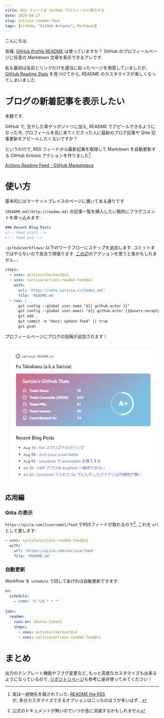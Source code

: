 ```yaml
---
title: RSS フィードを GitHub プロフィールに表示する
date: 2020-08-17
slug: actions-readme-feed
tags: [GitHub, "GitHub Actions", Markdown]
---
```


こんにちは.

皆様, [GitHub Profile README](https://docs.github.com/en/github/setting-up-and-managing-your-github-profile/managing-your-profile-readme) は使っていますか？ GitHub のプロフィールページに任意の Markdown 文章を表示できるアレです.

私も最初は名前とリンクだけを適当に貼ったページを用意していましたが, [GitHub Readme Stats](https://github.com/anuraghazra/github-readme-stats) を見つけてから, README のカスタマイズが楽しくなってしまいました.

# ブログの新着記事を表示したい

本題です.

GitHub で, 生やした草やリポジトリに加え, README でアピールできるようになった今, プロフィールを見に来てくださった人に最新のブログ記事や Qiita 記事更新をアピールしたくないですか？

というわけで, RSS フィードから最新記事を取得して Markdown を自動更新する GitHub Actions アクションを作りました[^1]:

[Actions Readme Feed - GitHub Marketplace](https://github.com/marketplace/actions/actions-readme-feed)

# 使い方

基本的にはマーケットプレイスのページに書いてある通りです.

`[README.md](http://readme.md)` の記事一覧を挿入したい箇所にフラグコメントを突っ込みます:

```markdown
### Recent Blog Posts
<!-- feed start -->
<!-- feed end -->
```

`.github/workflows/` 以下のワークフローにステップを追加します. コミットまではやらないので気合で頑張ります. [この辺](https://github.com/marketplace/actions/add-commit)のアクションを使うと楽かもしれません...:

```yaml
steps:
  - uses: actions/checkout@v2
  - uses: sarisia/actions-readme-feed@v1
    with:
      url: 'https://note.sarisia.cc/index.xml'
      file: 'README.md'
  - run: |
      git config --global user.name "${{ github.actor }}"
      git config --global user.email "${{ github.actor }}@users.noreply.github.com"
      git add .
      git commit -m "docs: update feed" || true
      git push
```

プロフィールページにブログの投稿が追加されます！

![Untitled.png](Untitled.png)

## 応用編

### Qiita の表示

`https://qiita.com/[username]/feed` でRSSフィードが取れるので[^2], これを `url` として渡します:

```yaml
- uses: sarisia/actions-readme-feed@v1
  with:
    url: 'https://qiita.com/sarisia/feed'
    file: 'README.md'
```

### 自動更新

Workflow を `schedule` で回してあげれば自動更新できます:

```yaml
on:
  schedule:
    - cron: '0 */6 * * *'

jobs:
  readme:
    runs-on: ubuntu-latest
    steps:
      - uses: actions/checkout@v2
      - uses: sarisia/actions-readme-feed@v1
```

# まとめ

出力のテンプレート機能やフラグ変更など, もっと高度なカスタマイズも出来るようになっているので, [リポジトリページ](https://github.com/sarisia/actions-readme-feed)も参考に是非使ってみてください！

[^1]: 実は一週間先を越されていた: [README the RSS](https://github.com/marketplace/actions/readme-the-rss)  
が, 多分カスタマイズできるオプションはこっちのほうが多いはず…

[^2]: 公式のドキュメントが無いのでいつか急に消滅するかもしれません